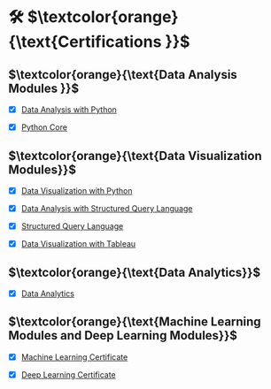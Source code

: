 # 🛠 $\textcolor{orange}{\text{Certifications }}$

## $\textcolor{orange}{\text{Data Analysis Modules }}$

- [x] [Data Analysis with Python](https://c11n.clarusway.com/en/verify/08164565829810?ref=email)

- [x] [Python Core](https://www.sololearn.com/Certificate/CT-4ILGP3OZ/pdf)

## $\textcolor{orange}{\text{Data Visualization Modules}}$

- [x] [Data Visualization with Python](https://c11n.clarusway.com/en/verify/01916608275327?ref=email)

- [x] [Data Analysis with Structured Query Language](https://d34lllqo5jm5il.cloudfront.net/en/verify/97877318720560?ref=email)

- [x] [Structured Query Language](https://www.sololearn.com/Certificate/CT-LDMMZNN7/pdf)

- [x] [Data Visualization with Tableau](https://d34lllqo5jm5il.cloudfront.net/en/verify/15597872885261?ref=email)

## $\textcolor{orange}{\text{Data Analytics}}$

- [x] [Data Analytics](https://d34lllqo5jm5il.cloudfront.net/en/verify/83467088731646?ref=email)

## $\textcolor{orange}{\text{Machine Learning Modules and Deep Learning Modules}}$

- [x] [Machine Learning Certificate](https://d34lllqo5jm5il.cloudfront.net/en/verify/47280676904989?ref=email)

- [x] [Deep Learning Certificate](https://d34lllqo5jm5il.cloudfront.net/en/verify/81545728635782?ref=email)
